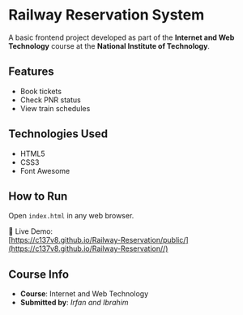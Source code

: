 # Railway Reservation System

A basic frontend project developed as part of the **Internet and Web Technology** course at the **National Institute of Technology**.

## Features

- Book tickets  
- Check PNR status  
- View train schedules  

## Technologies Used

- HTML5  
- CSS3  
- Font Awesome

## How to Run

Open `index.html` in any web browser.

🔗 Live Demo:  
[https://c137v8.github.io/Railway-Reservation/public/](https://c137v8.github.io/Railway-Reservation//)

## Course Info

- **Course**: Internet and Web Technology  
- **Submitted by**: *Irfan and Ibrahim*  
